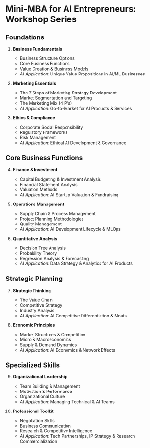 # Mini-MBA for AI Entrepreneurs: Workshop Series

## Foundations
1. **Business Fundamentals**
   - Business Structure Options
   - Core Business Functions
   - Value Creation & Business Models
   - *AI Application*: Unique Value Propositions in AI/ML Businesses

2. **Marketing Essentials**
   - The 7 Steps of Marketing Strategy Development
   - Market Segmentation and Targeting
   - The Marketing Mix (4 P's)
   - *AI Application*: Go-to-Market for AI Products & Services

3. **Ethics & Compliance**
   - Corporate Social Responsibility
   - Regulatory Frameworks
   - Risk Management
   - *AI Application*: Ethical AI Development & Governance

## Core Business Functions
4. **Finance & Investment**
   - Capital Budgeting & Investment Analysis
   - Financial Statement Analysis
   - Valuation Methods
   - *AI Application*: AI Startup Valuation & Fundraising

5. **Operations Management**
   - Supply Chain & Process Management
   - Project Planning Methodologies
   - Quality Management
   - *AI Application*: AI Development Lifecycle & MLOps

6. **Quantitative Analysis**
   - Decision Tree Analysis
   - Probability Theory
   - Regression Analysis & Forecasting
   - *AI Application*: Data Strategy & Analytics for AI Products

## Strategic Planning
7. **Strategic Thinking**
   - The Value Chain
   - Competitive Strategy
   - Industry Analysis
   - *AI Application*: AI Competitive Differentiation & Moats

8. **Economic Principles**
   - Market Structures & Competition
   - Micro & Macroeconomics
   - Supply & Demand Dynamics
   - *AI Application*: AI Economics & Network Effects

## Specialized Skills
9. **Organizational Leadership**
   - Team Building & Management
   - Motivation & Performance
   - Organizational Culture
   - *AI Application*: Managing Technical & AI Teams

10. **Professional Toolkit**
    - Negotiation Skills
    - Business Communication
    - Research & Competitive Intelligence
    - *AI Application*: Tech Partnerships, IP Strategy & Research Commercialization
